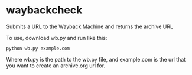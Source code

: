 waybackcheck
============

Submits a URL to the Wayback Machine and returns the archive URL

To use, download wb.py and run like this:

`python wb.py example.com`

Where wb.py is the path to the wb.py file, and example.com is the url that you want to create an archive.org url for.
